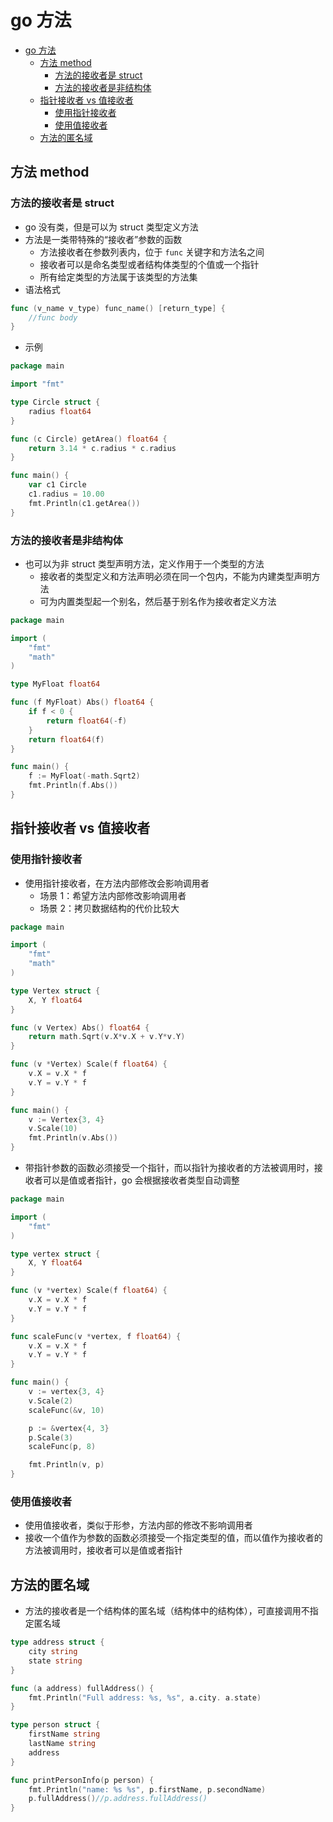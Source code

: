 # go 方法

- [go 方法](#go-%e6%96%b9%e6%b3%95)
  - [方法 method](#%e6%96%b9%e6%b3%95-method)
    - [方法的接收者是 struct](#%e6%96%b9%e6%b3%95%e7%9a%84%e6%8e%a5%e6%94%b6%e8%80%85%e6%98%af-struct)
    - [方法的接收者是非结构体](#%e6%96%b9%e6%b3%95%e7%9a%84%e6%8e%a5%e6%94%b6%e8%80%85%e6%98%af%e9%9d%9e%e7%bb%93%e6%9e%84%e4%bd%93)
  - [指针接收者 vs 值接收者](#%e6%8c%87%e9%92%88%e6%8e%a5%e6%94%b6%e8%80%85-vs-%e5%80%bc%e6%8e%a5%e6%94%b6%e8%80%85)
    - [使用指针接收者](#%e4%bd%bf%e7%94%a8%e6%8c%87%e9%92%88%e6%8e%a5%e6%94%b6%e8%80%85)
    - [使用值接收者](#%e4%bd%bf%e7%94%a8%e5%80%bc%e6%8e%a5%e6%94%b6%e8%80%85)
  - [方法的匿名域](#%e6%96%b9%e6%b3%95%e7%9a%84%e5%8c%bf%e5%90%8d%e5%9f%9f)

## 方法 method

### 方法的接收者是 struct

- go 没有类，但是可以为 struct 类型定义方法
- 方法是一类带特殊的“接收者”参数的函数
  - 方法接收者在参数列表内，位于 `func` 关键字和方法名之间
  - 接收者可以是命名类型或者结构体类型的个值或一个指针
  - 所有给定类型的方法属于该类型的方法集
- 语法格式

```go
func (v_name v_type) func_name() [return_type] {
    //func body
}
```

- 示例

```go
package main

import "fmt"

type Circle struct {
    radius float64
}

func (c Circle) getArea() float64 {
    return 3.14 * c.radius * c.radius
}

func main() {
    var c1 Circle
    c1.radius = 10.00
    fmt.Println(c1.getArea())
}
```

### 方法的接收者是非结构体

- 也可以为非 struct 类型声明方法，定义作用于一个类型的方法
  - 接收者的类型定义和方法声明必须在同一个包内，不能为内建类型声明方法
  - 可为内置类型起一个别名，然后基于别名作为接收者定义方法

```go
package main

import (
    "fmt"
    "math"
)

type MyFloat float64

func (f MyFloat) Abs() float64 {
    if f < 0 {
        return float64(-f)
    }
    return float64(f)
}

func main() {
    f := MyFloat(-math.Sqrt2)
    fmt.Println(f.Abs())
}
```

## 指针接收者 vs 值接收者

### 使用指针接收者

- 使用指针接收者，在方法内部修改会影响调用者
  - 场景 1：希望方法内部修改影响调用者
  - 场景 2：拷贝数据结构的代价比较大

```go
package main

import (
    "fmt"
    "math"
)

type Vertex struct {
    X, Y float64
}

func (v Vertex) Abs() float64 {
    return math.Sqrt(v.X*v.X + v.Y*v.Y)
}

func (v *Vertex) Scale(f float64) {
    v.X = v.X * f
    v.Y = v.Y * f
}

func main() {
    v := Vertex{3, 4}
    v.Scale(10)
    fmt.Println(v.Abs())
}
```

- 带指针参数的函数必须接受一个指针，而以指针为接收者的方法被调用时，接收者可以是值或者指针，go 会根据接收者类型自动调整

```go
package main

import (
    "fmt"
)

type vertex struct {
    X, Y float64
}

func (v *vertex) Scale(f float64) {
    v.X = v.X * f
    v.Y = v.Y * f
}

func scaleFunc(v *vertex, f float64) {
    v.X = v.X * f
    v.Y = v.Y * f
}

func main() {
    v := vertex{3, 4}
    v.Scale(2)
    scaleFunc(&v, 10)

    p := &vertex{4, 3}
    p.Scale(3)
    scaleFunc(p, 8)

    fmt.Println(v, p)
}
```

### 使用值接收者

- 使用值接收者，类似于形参，方法内部的修改不影响调用者
- 接收一个值作为参数的函数必须接受一个指定类型的值，而以值作为接收者的方法被调用时，接收者可以是值或者指针

## 方法的匿名域

- 方法的接收者是一个结构体的匿名域（结构体中的结构体），可直接调用不指定匿名域

```go
type address struct {
    city string
    state string
}

func (a address) fullAddress() {
    fmt.Println("Full address: %s, %s", a.city. a.state)
}

type person struct {
    firstName string
    lastName string
    address
}

func printPersonInfo(p person) {
    fmt.Println("name: %s %s", p.firstName, p.secondName)
    p.fullAddress()//p.address.fullAddress()
}
```
